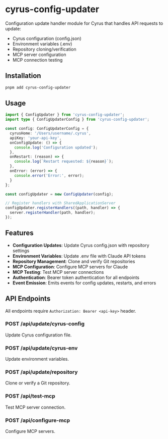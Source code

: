 # cyrus-config-updater

Configuration update handler module for Cyrus that handles API requests to update:
- Cyrus configuration (config.json)
- Environment variables (.env)
- Repository cloning/verification
- MCP server configuration
- MCP connection testing

## Installation

```bash
pnpm add cyrus-config-updater
```

## Usage

```typescript
import { ConfigUpdater } from 'cyrus-config-updater';
import type { ConfigUpdaterConfig } from 'cyrus-config-updater';

const config: ConfigUpdaterConfig = {
  cyrusHome: '/Users/username/.cyrus',
  apiKey: 'your-api-key',
  onConfigUpdate: () => {
    console.log('Configuration updated');
  },
  onRestart: (reason) => {
    console.log(`Restart requested: ${reason}`);
  },
  onError: (error) => {
    console.error('Error:', error);
  }
};

const configUpdater = new ConfigUpdater(config);

// Register handlers with SharedApplicationServer
configUpdater.registerHandlers((path, handler) => {
  server.registerHandler(path, handler);
});
```

## Features

- **Configuration Updates**: Update Cyrus config.json with repository settings
- **Environment Variables**: Update .env file with Claude API tokens
- **Repository Management**: Clone and verify Git repositories
- **MCP Configuration**: Configure MCP servers for Claude
- **MCP Testing**: Test MCP server connections
- **Authentication**: Bearer token authentication for all endpoints
- **Event Emission**: Emits events for config updates, restarts, and errors

## API Endpoints

All endpoints require `Authorization: Bearer <api-key>` header.

### POST /api/update/cyrus-config

Update Cyrus configuration file.

### POST /api/update/cyrus-env

Update environment variables.

### POST /api/update/repository

Clone or verify a Git repository.

### POST /api/test-mcp

Test MCP server connection.

### POST /api/configure-mcp

Configure MCP servers.
